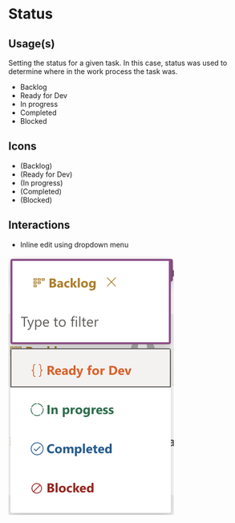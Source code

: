 # Status

## Usage(s)

Setting the status for a given task. In this case, status was used to determine where in the work process the task was.

- Backlog
- Ready for Dev
- In progress
- Completed
- Blocked

## Icons

- (Backlog)
- (Ready for Dev)
- (In progress)
- (Completed)
- (Blocked)

## Interactions

- Inline edit using dropdown menu

![alt text](status-dropdown.png)
